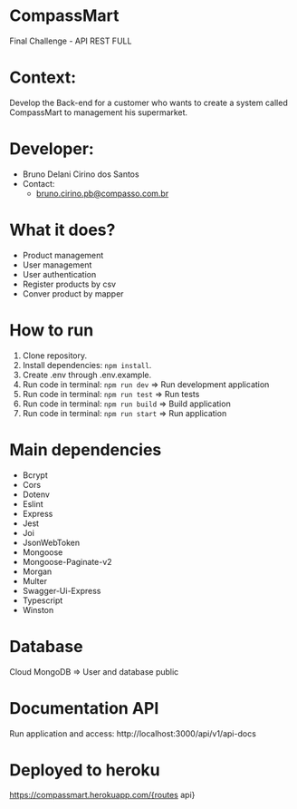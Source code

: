 # CompassMart
Final Challenge - API REST FULL
# Context:
Develop the Back-end for a customer who wants to create a system called CompassMart to management his supermarket.
# Developer:
- Bruno Delani Cirino dos Santos
- Contact:
    - <bruno.cirino.pb@compasso.com.br>

# What it does?
- Product management
- User management
- User authentication
- Register products by csv
- Conver product by mapper

# How to run
 1. Clone repository.
 2. Install dependencies: `npm install`.
 3. Create .env through .env.example.
 4. Run code in terminal: `npm run dev` => Run development application
 5. Run code in terminal: `npm run test` => Run tests
 5. Run code in terminal: `npm run build` => Build application
 5. Run code in terminal: `npm run start` => Run application

 # Main dependencies
- Bcrypt
- Cors
- Dotenv
- Eslint
- Express
- Jest
- Joi
- JsonWebToken
- Mongoose
- Mongoose-Paginate-v2
- Morgan
- Multer
- Swagger-Ui-Express
- Typescript
- Winston

# Database
Cloud MongoDB => User and database public

# Documentation API
Run application and access: http://localhost:3000/api/v1/api-docs

# Deployed to heroku
https://compassmart.herokuapp.com/{routes api}
